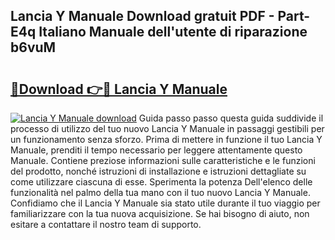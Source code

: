 ## Lancia Y Manuale Download gratuit PDF - Part-E4q Italiano Manuale dell'utente di riparazione b6vuM

# <h2><a href="http://dff8f3.blite.top/?on=Lancia+Y+Manuale">🔗Download 👉🔴 Lancia Y Manuale</a></h2>

[![Lancia Y Manuale download](https://i.imgur.com/lujVjoI.png)](http://dff8f3.blite.top/?on=Lancia+Y+Manuale)
Guida passo passo questa guida suddivide il processo di utilizzo del tuo nuovo Lancia Y Manuale in passaggi gestibili per un funzionamento senza sforzo. Prima di mettere in funzione il tuo Lancia Y Manuale, prenditi il tempo necessario per leggere attentamente questo Manuale. Contiene preziose informazioni sulle caratteristiche e le funzioni del prodotto, nonché istruzioni di installazione e istruzioni dettagliate su come utilizzare ciascuna di esse. Sperimenta la potenza Dell'elenco delle funzionalità nel palmo della tua mano con il tuo nuovo Lancia Y Manuale. Confidiamo che il Lancia Y Manuale sia stato utile durante il tuo viaggio per familiarizzare con la tua nuova acquisizione. Se hai bisogno di aiuto, non esitare a contattare il nostro team di supporto.
